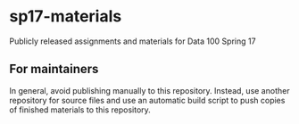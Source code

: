 # sp17-materials
Publicly released assignments and materials for Data 100 Spring 17

## For maintainers
In general, avoid publishing manually to this repository. Instead, use another
repository for source files and use an automatic build script to push copies
of finished materials to this repository.
